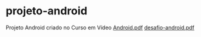 # projeto-android
 Projeto Android criado no Curso em Vídeo 
[Android.pdf](https://github.com/kelvin-re/projeto-android/files/7688036/Android.pdf)
[desafio-android.pdf](https://github.com/kelvin-re/projeto-android/files/7688037/desafio-android.pdf)
